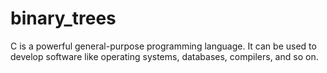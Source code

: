 # binary_trees
C is a powerful general-purpose programming language. It can be used to develop software like operating systems, databases, compilers, and so on.
